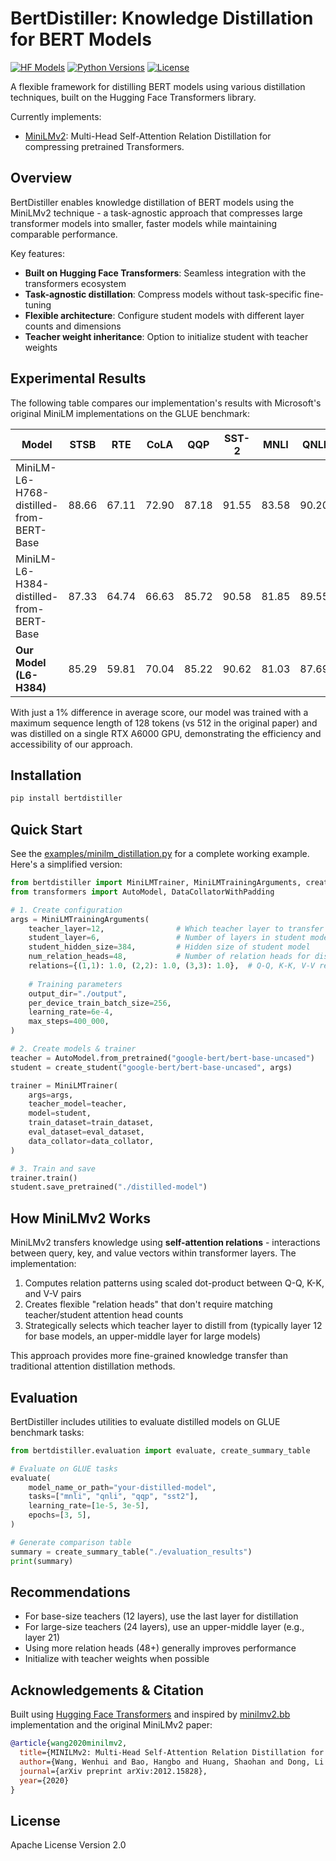 # BertDistiller: Knowledge Distillation for BERT Models

[![HF Models](https://img.shields.io/badge/%F0%9F%A4%97-models-yellow)](https://huggingface.co/bertdistiller)
[![Python Versions](https://img.shields.io/pypi/pyversions/bertdistiller?logo=python&logoColor=white)](https://pypi.org/project/bertdistiller/)
[![License](https://img.shields.io/badge/License-Apache_2.0-green.svg)](LICENSE)

A flexible framework for distilling BERT models using various distillation techniques, built on the Hugging Face Transformers library.

Currently implements:
- [MiniLMv2](https://arxiv.org/abs/2012.15828): Multi-Head Self-Attention Relation Distillation for compressing pretrained Transformers.

## Overview

BertDistiller enables knowledge distillation of BERT models using the MiniLMv2 technique - a task-agnostic approach that compresses large transformer models into smaller, faster models while maintaining comparable performance.

Key features:
- **Built on Hugging Face Transformers**: Seamless integration with the transformers ecosystem
- **Task-agnostic distillation**: Compress models without task-specific fine-tuning
- **Flexible architecture**: Configure student models with different layer counts and dimensions
- **Teacher weight inheritance**: Option to initialize student with teacher weights

## Experimental Results

The following table compares our implementation's results with Microsoft's original MiniLM implementations on the GLUE benchmark:

| Model | STSB | RTE | CoLA | QQP | SST-2 | MNLI | QNLI | MRPC | Avg |
|-------|------|-----|------|-----|-------|------|------|------|-----|
| MiniLM-L6-H768-distilled-from-BERT-Base | 88.66 | 67.11 | 72.90 | 87.18 | 91.55 | 83.58 | 90.20 | 89.17 | 83.79 |
| MiniLM-L6-H384-distilled-from-BERT-Base | 87.33 | 64.74 | 66.63 | 85.72 | 90.58 | 81.85 | 89.55 | 88.00 | 81.80 |
| **Our Model (L6-H384)** | 85.29 | 59.81 | 70.04 | 85.22 | 90.62 | 81.03 | 87.69 | 86.66 | 80.80 |

With just a 1% difference in average score, our model was trained with a maximum sequence length of 128 tokens (vs 512 in the original paper) and was distilled on a single RTX A6000 GPU, demonstrating the efficiency and accessibility of our approach. 


## Installation

```bash
pip install bertdistiller
```

## Quick Start

See the [examples/minilm_distillation.py](examples/minilm_distillation.py) for a complete working example. Here's a simplified version:

```python
from bertdistiller import MiniLMTrainer, MiniLMTrainingArguments, create_student
from transformers import AutoModel, DataCollatorWithPadding

# 1. Create configuration
args = MiniLMTrainingArguments(
    teacher_layer=12,                # Which teacher layer to transfer from
    student_layer=6,                 # Number of layers in student model
    student_hidden_size=384,         # Hidden size of student model
    num_relation_heads=48,           # Number of relation heads for distillation
    relations={(1,1): 1.0, (2,2): 1.0, (3,3): 1.0},  # Q-Q, K-K, V-V relations
    
    # Training parameters
    output_dir="./output",
    per_device_train_batch_size=256,
    learning_rate=6e-4,
    max_steps=400_000,
)

# 2. Create models & trainer
teacher = AutoModel.from_pretrained("google-bert/bert-base-uncased")
student = create_student("google-bert/bert-base-uncased", args)

trainer = MiniLMTrainer(
    args=args,
    teacher_model=teacher,
    model=student,
    train_dataset=train_dataset,
    eval_dataset=eval_dataset,
    data_collator=data_collator,
)

# 3. Train and save
trainer.train()
student.save_pretrained("./distilled-model")
```

## How MiniLMv2 Works

MiniLMv2 transfers knowledge using **self-attention relations** - interactions between query, key, and value vectors within transformer layers. The implementation:

1. Computes relation patterns using scaled dot-product between Q-Q, K-K, and V-V pairs
2. Creates flexible "relation heads" that don't require matching teacher/student attention head counts
3. Strategically selects which teacher layer to distill from (typically layer 12 for base models, an upper-middle layer for large models)

This approach provides more fine-grained knowledge transfer than traditional attention distillation methods.


## Evaluation

BertDistiller includes utilities to evaluate distilled models on GLUE benchmark tasks:

```python
from bertdistiller.evaluation import evaluate, create_summary_table

# Evaluate on GLUE tasks
evaluate(
    model_name_or_path="your-distilled-model",
    tasks=["mnli", "qnli", "qqp", "sst2"],
    learning_rate=[1e-5, 3e-5],
    epochs=[3, 5],
)

# Generate comparison table
summary = create_summary_table("./evaluation_results")
print(summary)
```


## Recommendations

- For base-size teachers (12 layers), use the last layer for distillation
- For large-size teachers (24 layers), use an upper-middle layer (e.g., layer 21)
- Using more relation heads (48+) generally improves performance
- Initialize with teacher weights when possible

## Acknowledgements & Citation
Built using [Hugging Face Transformers](https://github.com/huggingface/transformers) and inspired by [minilmv2.bb](https://github.com/bloomberg/minilmv2.bb) implementation and the original MiniLMv2 paper:


```bibtex
@article{wang2020minilmv2,
  title={MINILMv2: Multi-Head Self-Attention Relation Distillation for Compressing Pretrained Transformers},
  author={Wang, Wenhui and Bao, Hangbo and Huang, Shaohan and Dong, Li and Wei, Furu},
  journal={arXiv preprint arXiv:2012.15828},
  year={2020}
}
```

## License

Apache License Version 2.0